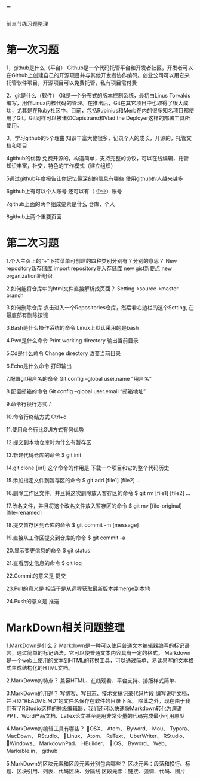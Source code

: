 # -
前三节练习题整理
# 第一次习题

1，github是什么（平台）
Github是一个代码托管平台和开发者社区，开发者可以在Github上创建自己的开源项目并与其他开发者协作编码。创业公司可以用它来托管软件项目，开源项目可以免费托管，私有项目需付费

2，git是什么（软件）
Git是一个分布式的版本控制系统，最初由Linus Torvalds编写，用作Linux内核代码的管理。在推出后，Git在其它项目中也取得了很大成功，尤其是在Ruby社区中。目前，包括Rubinius和Merb在内的很多知名项目都使用了Git。Git同样可以被诸如Capistrano和Vlad the Deployer这样的部署工具所使用。

3，学习github的5个理由
知识丰富大佬很多，记录个人的成长，开源的，托管文档和项目

4github的优势
免费开源的，构造简单，支持完整的协议，可以在线编辑，托管
知识丰富，社交，特色的工作模式（建立组织）

5通过github年度报告让你记忆最深刻的信息有哪些
使用github的人越来越多

6github上有可以个人账号 还可以有（ 企业）账号

7github上面的两个组成要素是什么
仓库，个人

8github上两个重要页面

# 第二次习题

1.个人主页上的“+”下拉菜单可创建的四种类别分别有？分别的意思？
New repository新存储库  import repository导入存储库 new gist新要点 new organization新组织

2.如何能将仓库中的html文件直接解析成页面？
Setting->source->master branch

3.如何删除仓库
点击进入一个Repositories仓库，然后看右边栏的这个Setting, 在最底部有删除按键

3.Bash是什么操作系统的命令
Linux上默认采用的是bash 

4.Pwd是什么命令
Print working directory	输出当前目录

5.Cd是什么命令
Change directory 改变当前目录

6.Echo是什么命令
打印输出

7.配置git用户名的命令
Git config –global user.name “用户名”

8.配置邮箱的命令
Git config –global user.email “邮箱地址”

9.命令行换行方式
/

10.命令行终结方式
Ctrl+c

11.使用命令行比GUI方式有何优势

12.提交到本地仓库时为什么有暂存区

13.新建代码仓库的命令
$ git init

14.git clone [url] 这个命令的作用是
下载一个项目和它的整个代码历史

15.添加指定文件到暂存区的命令
$ git add [file1] [file2] ...

16.删除工作区文件，并且将这次删除放入暂存区的命令
$ git rm [file1] [file2] ...

17.改名文件，并且将这个改名文件放入暂存区的命令
$ git mv [file-original] [file-renamed]

18.提交暂存区到仓库的命令
$ git commit -m [message]

19.直接从工作区提交到仓库的命令
$ git commit -a

20.显示变更信息的命令
$ git status

21.查看历史信息的命令
$ git log

22.Commit的意义是
提交

23.Pull的意义是
相当于是从远程获取最新版本并merge到本地

24.Push的意义是
推送

# MarkDown相关问题整理

1.MarkDown是什么？
Markdown是一种可以使用普通文本编辑器编写的标记语言，通过简单的标记语法，它可以使普通文本内容具有一定的格式。
Markdown是一个web上使用的文本到HTML的转换工具，可以通过简单、易读易写的文本格式生成结构化的HTML文档。

2.MarkDown的特点？
兼容HTML、在线观看、平台支持、排版样式简单、

3.MarkDown的用途？
写博客、写日志、技术文稿记录代码片段
编写说明文档，并且以“README.MD”的文件名保存在软件的目录下面。
除此之外，现在由于我们有了RStudio这样的神级编辑器，我们还可以快速将Markdown转化为演讲PPT、Word产品文档、LaTex论文甚至是用非常少量的代码完成最小可用原型

4.MarkDown的编辑工具有哪些？
OSX、
Atom、
Byword、
Mou、
Typora、
MacDown、
RStudio、
Linux、
Atom、
ReText、
UberWriter、
RStudio、
Windows、
MarkdownPad、
HBuilder、
iOS、
Byword、
Web、
Markable.in、
github

5.MarkDown的区块元素和区段元素分别包含哪些？
区块元素：段落和换行、标题、区块引用、列表、代码区块、分隔线
区段元素：链接、强调、代码、图片
